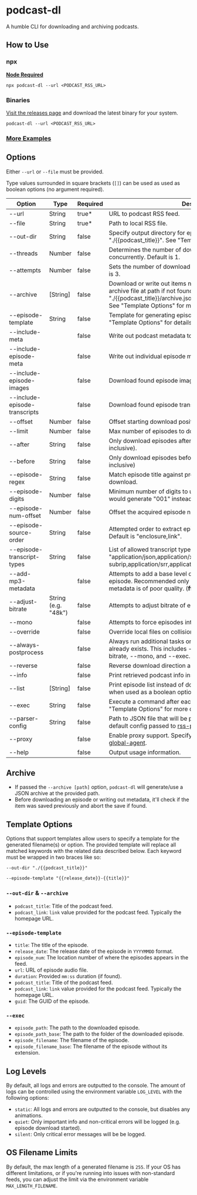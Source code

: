 # podcast-dl

A humble CLI for downloading and archiving podcasts.

## How to Use

### npx

**[Node Required](https://nodejs.org/en/)**

`npx podcast-dl --url <PODCAST_RSS_URL>`

### Binaries

[Visit the releases page](https://github.com/lightpohl/podcast-dl/releases) and download the latest binary for your system.

`podcast-dl --url <PODCAST_RSS_URL>`

### [More Examples](./docs/examples.md)

## Options

Either `--url` or `--file` must be provided.

Type values surrounded in square brackets (`[]`) can be used as used as boolean options (no argument required).

| Option                        | Type                | Required | Description                                                                                                                                                                                                                 |
| ----------------------------- | ------------------- | -------- | --------------------------------------------------------------------------------------------------------------------------------------------------------------------------------------------------------------------------- |
| --url                         | String              | true\*   | URL to podcast RSS feed.                                                                                                                                                                                                    |
| --file                        | String              | true\*   | Path to local RSS file.                                                                                                                                                                                                     |
| --out-dir                     | String              | false    | Specify output directory for episodes and metadata. Defaults to "./{{podcast_title}}". See "Template Options" for more details.                                                                                             |
| --threads                     | Number              | false    | Determines the number of downloads that will happen concurrently. Default is 1.                                                                                                                                             |
| --attempts                    | Number              | false    | Sets the number of download attempts per individual file. Default is 3.                                                                                                                                                     |
| --archive                     | [String]            | false    | Download or write out items not listed in archive file. Generates archive file at path if not found. Defaults to "./{{podcast_title}}/archive.json" when used as a boolean option. See "Template Options" for more details. |
| --episode-template            | String              | false    | Template for generating episode related filenames. See "Template Options" for details.                                                                                                                                      |
| --include-meta                |                     | false    | Write out podcast metadata to JSON.                                                                                                                                                                                         |
| --include-episode-meta        |                     | false    | Write out individual episode metadata **to** JSON.                                                                                                                                                                          |
| --include-episode-images      |                     | false    | Download found episode images.                                                                                                                                                                                              |
| --include-episode-transcripts |                     | false    | Download found episode transcripts.                                                                                                                                                                                         |
| --offset                      | Number              | false    | Offset starting download position. Default is 0.                                                                                                                                                                            |
| --limit                       | Number              | false    | Max number of episodes to download. Downloads all by default.                                                                                                                                                               |
| --after                       | String              | false    | Only download episodes after this date (i.e. MM/DD/YYY, inclusive).                                                                                                                                                         |
| --before                      | String              | false    | Only download episodes before this date (i.e. MM/DD/YYY, inclusive)                                                                                                                                                         |
| --episode-regex               | String              | false    | Match episode title against provided regex before starting download.                                                                                                                                                        |
| --episode-digits              | Number              | false    | Minimum number of digits to use for episode numbering (e.g. 3 would generate "001" instead of "1"). Default is 0.                                                                                                           |
| --episode-num-offset          | Number              | false    | Offset the acquired episode number. Default is 0.                                                                                                                                                                           |
| --episode-source-order        | String              | false    | Attempted order to extract episode audio URL from RSS feed. Default is "enclosure,link".                                                                                                                                    |
| --episode-transcript-types    | String              | false    | List of allowed transcript types in preferred order. Default is "application/json,application/x-subrip,application/srr,application/srt,text/vtt,text/html,text/plain".                                                      |
| --add-mp3-metadata            |                     | false    | Attempts to add a base level of episode metadata to each episode. Recommended only in cases where the original metadata is of poor quality. (**ffmpeg required**)                                                           |
| --adjust-bitrate              | String (e.g. "48k") | false    | Attempts to adjust bitrate of episodes. (**ffmpeg required**)                                                                                                                                                               |
| --mono                        |                     | false    | Attempts to force episodes into mono. (**ffmpeg required**)                                                                                                                                                                 |
| --override                    |                     | false    | Override local files on collision.                                                                                                                                                                                          |
| --always-postprocess          |                     | false    | Always run additional tasks on the file regardless if the file already exists. This includes --add-mp3-metadata, --adjust-bitrate, --mono, and --exec.                                                                      |
| --reverse                     |                     | false    | Reverse download direction and start at last RSS item.                                                                                                                                                                      |
| --info                        |                     | false    | Print retrieved podcast info instead of downloading.                                                                                                                                                                        |
| --list                        | [String]            | false    | Print episode list instead of downloading. Defaults to "table" when used as a boolean option. "json" is also supported.                                                                                                     |
| --exec                        | String              | false    | Execute a command after each episode is downloaded. See "Template Options" for more details.                                                                                                                                |
| --parser-config               | String              | false    | Path to JSON file that will be parsed and used to override the default config passed to [rss-parser](https://github.com/rbren/rss-parser#xml-options).                                                                      |
| --proxy                       |                     | false    | Enable proxy support. Specify environment variables listed by [global-agent](https://github.com/gajus/global-agent#environment-variables).                                                                                  |
| --help                        |                     | false    | Output usage information.                                                                                                                                                                                                   |

## Archive

- If passed the `--archive [path]` option, `podcast-dl` will generate/use a JSON archive at the provided path.
- Before downloading an episode or writing out metadata, it'll check if the item was saved previously and abort the save if found.

## Template Options

Options that support templates allow users to specify a template for the generated filename(s) or option. The provided template will replace all matched keywords with the related data described below. Each keyword must be wrapped in two braces like so:

`--out-dir "./{{podcast_title}}"`

`--episode-template "{{release_date}}-{{title}}"`

### `--out-dir` & `--archive`

- `podcast_title`: Title of the podcast feed.
- `podcast_link`: `link` value provided for the podcast feed. Typically the homepage URL.

### `--episode-template`

- `title`: The title of the episode.
- `release_date`: The release date of the episode in `YYYYMMDD` format.
- `episode_num`: The location number of where the episodes appears in the feed.
- `url`: URL of episode audio file.
- `duration`: Provided `mm:ss` duration (if found).
- `podcast_title`: Title of the podcast feed.
- `podcast_link`: `link` value provided for the podcast feed. Typically the homepage URL.
- `guid`: The GUID of the episode.

### `--exec`

- `episode_path`: The path to the downloaded episode.
- `episode_path_base`: The path to the folder of the downloaded episode.
- `episode_filename`: The filename of the episode.
- `episode_filename_base`: The filename of the episode without its extension.

## Log Levels

By default, all logs and errors are outputted to the console. The amount of logs can be controlled using the environment variable `LOG_LEVEL` with the following options:

- `static`: All logs and errors are outputted to the console, but disables any animations.
- `quiet`: Only important info and non-critical errors will be logged (e.g. episode download started).
- `silent`: Only critical error messages will be be logged.

## OS Filename Limits

By default, the max length of a generated filename is `255`. If your OS has different limitations, or if you're running into issues with non-standard feeds, you can adjust the limit via the environment variable `MAX_LENGTH_FILENAME`.
